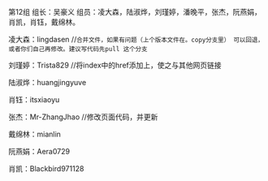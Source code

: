 ﻿第12组
组长：吴豪义
组员：凌大森，陆淑烨，刘瑾婷，潘晚平，张杰，阮燕娟，肖凯，肖钰，戴绵林。

凌大森：lingdasen   //`合并文件，如果有问题（上个版本文件在。copy分支里） 可以回退，或者你们自己再修改。建议写代码先pull 这个分支`

刘瑾婷：Trista829   //将index中的href添加上，使之与其他网页链接

陆淑烨：huangjingyuve

肖钰：itsxiaoyu

张杰：Mr-ZhangJhao //修改页面代码，并更新

戴绵林：mianlin

阮燕娟：Aera0729

肖凯：Blackbird971128
